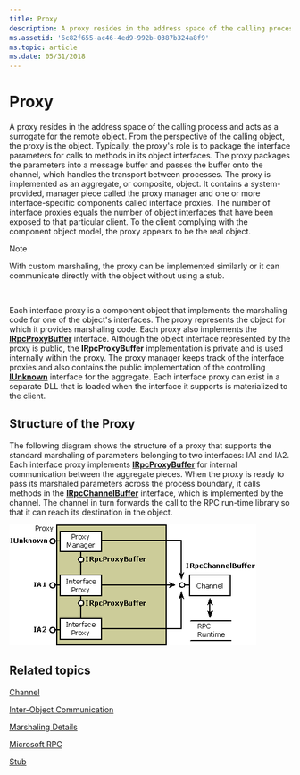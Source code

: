 ```yaml
---
title: Proxy
description: A proxy resides in the address space of the calling process and acts as a surrogate for the remote object.
ms.assetid: '6c82f655-ac46-4ed9-992b-0387b324a8f9'
ms.topic: article
ms.date: 05/31/2018
---
```


# Proxy

A proxy resides in the address space of the calling process and acts as a surrogate for the remote object. From the perspective of the calling object, the proxy is the object. Typically, the proxy's role is to package the interface parameters for calls to methods in its object interfaces. The proxy packages the parameters into a message buffer and passes the buffer onto the channel, which handles the transport between processes. The proxy is implemented as an aggregate, or composite, object. It contains a system-provided, manager piece called the proxy manager and one or more interface-specific components called interface proxies. The number of interface proxies equals the number of object interfaces that have been exposed to that particular client. To the client complying with the component object model, the proxy appears to be the real object.

> [!Note]  
> With custom marshaling, the proxy can be implemented similarly or it can communicate directly with the object without using a stub.

 

Each interface proxy is a component object that implements the marshaling code for one of the object's interfaces. The proxy represents the object for which it provides marshaling code. Each proxy also implements the [**IRpcProxyBuffer**](https://msdn.microsoft.com/en-us/library/ms693743(v=VS.85).aspx) interface. Although the object interface represented by the proxy is public, the **IRpcProxyBuffer** implementation is private and is used internally within the proxy. The proxy manager keeps track of the interface proxies and also contains the public implementation of the controlling [**IUnknown**](/windows/desktop/api/Unknwn/nn-unknwn-iunknown) interface for the aggregate. Each interface proxy can exist in a separate DLL that is loaded when the interface it supports is materialized to the client.

## Structure of the Proxy

The following diagram shows the structure of a proxy that supports the standard marshaling of parameters belonging to two interfaces: IA1 and IA2. Each interface proxy implements [**IRpcProxyBuffer**](https://msdn.microsoft.com/en-us/library/ms693743(v=VS.85).aspx) for internal communication between the aggregate pieces. When the proxy is ready to pass its marshaled parameters across the process boundary, it calls methods in the [**IRpcChannelBuffer**](https://msdn.microsoft.com/en-us/library/ms679738(v=VS.85).aspx) interface, which is implemented by the channel. The channel in turn forwards the call to the RPC run-time library so that it can reach its destination in the object.

![](images/4432d8d3-dfab-4635-90f8-408aecf70134.png)

## Related topics

<dl> <dt>

[Channel](channel.md)
</dt> <dt>

[Inter-Object Communication](inter-object-communication.md)
</dt> <dt>

[Marshaling Details](marshaling-details.md)
</dt> <dt>

[Microsoft RPC](microsoft-rpc.md)
</dt> <dt>

[Stub](stub.md)
</dt> </dl>

 

 




